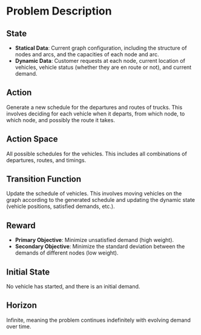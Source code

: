 # Problem Description

## State
- **Statical Data**: Current graph configuration, including the structure of nodes and arcs, and the capacities of each node and arc.
- **Dynamic Data**: Customer requests at each node, current location of vehicles, vehicle status (whether they are en route or not), and current demand.

## Action
Generate a new schedule for the departures and routes of trucks. This involves deciding for each vehicle when it departs, from which node, to which node, and possibly the route it takes.

## Action Space
All possible schedules for the vehicles. This includes all combinations of departures, routes, and timings.

## Transition Function
Update the schedule of vehicles. This involves moving vehicles on the graph according to the generated schedule and updating the dynamic state (vehicle positions, satisfied demands, etc.).

## Reward
- **Primary Objective**: Minimize unsatisfied demand (high weight).
- **Secondary Objective**: Minimize the standard deviation between the demands of different nodes (low weight).

## Initial State
No vehicle has started, and there is an initial demand.

## Horizon
Infinite, meaning the problem continues indefinitely with evolving demand over time.

